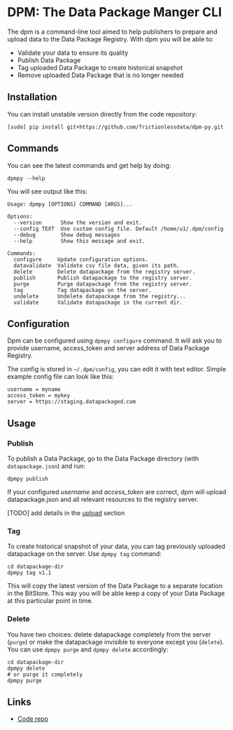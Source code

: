 # DPM: The Data Package Manger CLI

The dpm is a command-line tool aimed to help publishers to prepare and upload data to the Data Package Registry. With dpm you will be able to:

* Validate your data to ensure its quality
* Publish Data Package
* Tag uploaded Data Package to create historical snapshot
* Remove uploaded Data Package that is no longer needed

## Installation

You can install unstable version directly from the code repository:

```
[sudo] pip install git+https://github.com/frictionlessdata/dpm-py.git
```

## Commands

You can see the latest commands and get help by doing:
```
dpmpy --help
```
You will see output like this:
```
Usage: dpmpy [OPTIONS] COMMAND [ARGS]...

Options:
  --version      Show the version and exit.
  --config TEXT  Use custom config file. Default /home/u1/.dpm/config
  --debug        Show debug messages
  --help         Show this message and exit.

Commands:
  configure     Update configuration options.
  datavalidate  Validate csv file data, given its path.
  delete        Delete datapackage from the registry server.
  publish       Publish datapackage to the registry server.
  purge         Purge datapackage from the registry server.
  tag           Tag datapackage on the server.
  undelete      Undelete datapackage from the registry...
  validate      Validate datapackage in the current dir.
```

## Configuration

Dpm can be configured using `dpmpy configure` command. It will ask you
to provide username, access_token and server address of Data Package Registry.

The config is stored in `~/.dpm/config`, you can edit it with text editor.
Simple example config file can look like this:

```
username = myname
access_token = mykey
server = https://staging.datapackaged.com
```

## Usage

### Publish

To publish a Data Package, go to the Data Package directory (with `datapackage.json`) and
run:
```
dpmpy publish
```
If your configured *username* and *access_token* are correct, dpm will
upload datapackage.json and all relevant resources to the registry server.

[TODO] add details in the [upload](upload/) section

### Tag

To create historical snapshot of your data, you can tag previously uploaded datapackage on the server. Use `dpmpy tag` command:
```
cd datapackage-dir
dpmpy tag v1.1
```
This will copy the latest version of the Data Package to a separate location in the BitStore. This way you will be able keep a copy of your Data Package at this particular point in time.

### Delete

You have two choices: delete datapackage completely from the server (`purge`) or make the datapackage invisible to everyone except you (`delete`). You can use `dpmpy purge` and `dpmpy delete` accordingly:
```
cd datapackage-dir
dpmpy delete
# or purge it completely
dpmpy purge
```

## Links

- [Code repo](https://github.com/frictionlessdata/dpm-py)

